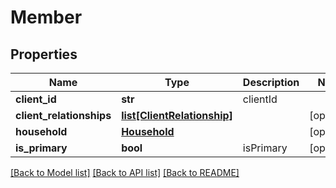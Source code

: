 # Member

## Properties
Name | Type | Description | Notes
------------ | ------------- | ------------- | -------------
**client_id** | **str** | clientId | 
**client_relationships** | [**list[ClientRelationship]**](ClientRelationship.md) |  | [optional] 
**household** | [**Household**](Household.md) |  | [optional] 
**is_primary** | **bool** | isPrimary | [optional] 

[[Back to Model list]](../README.md#documentation-for-models) [[Back to API list]](../README.md#documentation-for-api-endpoints) [[Back to README]](../README.md)



